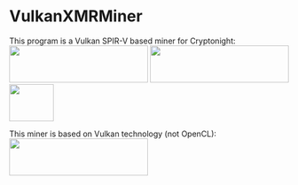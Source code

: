 # VulkanXMRMiner

This program is a Vulkan SPIR-V based miner for Cryptonight:<br/>
<img src="https://monero.org/wp-content/uploads/2015/03/logo-big.jpg" height="67" width="250" >   <img src="http://wownero.org/images/wow.png" height="67" width="250" >   <img src="https://www.aeon.cash/branding/aeon_logo_32x32.png" height="67" width="80" >

This miner is based on Vulkan technology (not OpenCL):
<img src="https://www.khronos.org/assets/uploads/apis/vulkan2.svg" height="67" width="250" >
